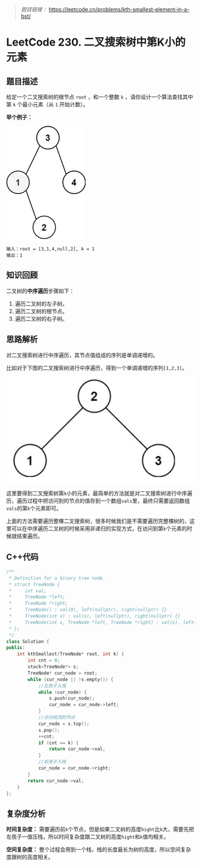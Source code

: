 > *题目链接：* https://leetcode.cn/problems/kth-smallest-element-in-a-bst/

# LeetCode 230. 二叉搜索树中第K小的元素

## 题目描述

给定一个二叉搜索树的根节点 `root` ，和一个整数 `k` ，请你设计一个算法查找其中第 `k` 个最小元素（从 `1` 开始计数）。

**举个例子：**

![](../../pic/lc-0230-01.png)

```
输入：root = [3,1,4,null,2], k = 1
输出：1
```
## 知识回顾

二叉树的**中序遍历**步骤如下：
1. 遍历二叉树的左子树。
2. 遍历二叉树的根节点。
3. 遍历二叉树的右子树。

## 思路解析

对二叉搜索树进行中序遍历，其节点值组成的序列是单调递增的。

比如对于下图的二叉搜索树进行中序遍历，得到一个单调递增的序列`[1,2,3]`。

![](../../pic/lc-0230-02.png)

这里要得到二叉搜索树第`k`小的元素，最简单的方法就是对二叉搜索树进行中序遍历，遍历过程中把访问到的节点的值存到一个数组`vals`里，最终只需要返回数组`vals`的第`k`个元素即可。

上面的方法需要遍历整棵二叉搜索树，很多时候我们是不需要遍历完整棵树的，这里可以在中序遍历二叉树的时候采用非递归的实现方式，在访问到第`k`个元素的时候就结束遍历。

## C++代码

```cpp
/**
 * Definition for a binary tree node.
 * struct TreeNode {
 *     int val;
 *     TreeNode *left;
 *     TreeNode *right;
 *     TreeNode() : val(0), left(nullptr), right(nullptr) {}
 *     TreeNode(int x) : val(x), left(nullptr), right(nullptr) {}
 *     TreeNode(int x, TreeNode *left, TreeNode *right) : val(x), left(left), right(right) {}
 * };
 */
class Solution {
public:
    int kthSmallest(TreeNode* root, int k) {
        int cnt = 0;
        stack<TreeNode*> s;
        TreeNode* cur_node = root;
        while (cur_node || !s.empty()) {
            //左孩子入栈
            while (cur_node) {
                s.push(cur_node);
                cur_node = cur_node->left;
            }
            //访问栈顶的节点
            cur_node = s.top();
            s.pop();
            ++cnt;
            if (cnt == k) {
                return cur_node->val;
            }
            //右孩子入栈
            cur_node = cur_node->right;
        }
        return cur_node->val;
    }
};
```

## 复杂度分析

**时间复杂度：** 需要遍历前`k`个节点，但是如果二叉树的高度`hight`比`k`大，需要先把左孩子一值压栈，所以时间复杂度跟二叉树的高度`hight`和`k`值均相关。

**空间复杂度：** 整个过程会用到一个栈，栈的长度最长为树的高度，所以空间复杂度跟树的高度相关。

